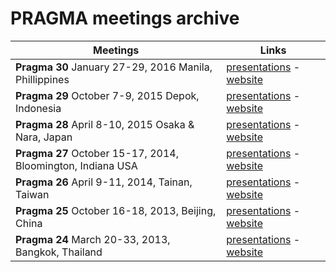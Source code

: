 PRAGMA meetings archive
=======================

Meetings                                         |   Links 
-------------------------------------------------|---------
**Pragma 30** January 27-29, 2016 Manila, Phillippines | [presentations][13] - [website][14]
**Pragma 29** October 7-9, 2015 Depok, Indonesia | [presentations][11] - [website][12]
**Pragma 28** April 8-10, 2015 Osaka & Nara, Japan | [presentations][9] - [website][10]
**Pragma 27** October 15-17, 2014, Bloomington, Indiana USA | [presentations][7] - [website][8]
**Pragma 26** April 9-11, 2014, Tainan, Taiwan   | [presentations][1] - [website][2]
**Pragma 25** October 16-18, 2013, Beijing, China | [presentations][3] - [website][4]
**Pragma 24** March 20-33, 2013, Bangkok, Thailand | [presentations][5] - [website][6]

[1]: pragma26/readme.md 
[2]: http://pragma26.pragma-grid.net/dct/page/1
[3]: http://pragmagrid.github.io/meetings/pragma-25
[4]: http://pragma25.pragma-grid.net/dct/page/1
[5]: http://pragmagrid.github.io/meetings/pragma-24
[6]: http://pragma24.pragma-grid.net/dct/page/1
[7]: pragma27/readme.md 
[8]: http://pragma27.pragma-grid.net/dct/page/1
[9]: pragma28/readme.md
[10]: http://pragma28.pragma-grid.net/dct/page/1
[11]: pragma29/readme.rst
[12]: http://pragma29.pragma-grid.net/dct/page/1
[13]: http://pragmagrid.github.io/meetings/pragma-30
[14]: http://pragma30.pragma-grid.net/dct/page/1
